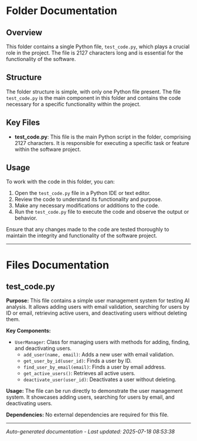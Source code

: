 # Folder Documentation

## Overview
This folder contains a single Python file, `test_code.py`, which plays a crucial role in the project. The file is 2127 characters long and is essential for the functionality of the software.

## Structure
The folder structure is simple, with only one Python file present. The file `test_code.py` is the main component in this folder and contains the code necessary for a specific functionality within the project.

## Key Files
- **test_code.py**: This file is the main Python script in the folder, comprising 2127 characters. It is responsible for executing a specific task or feature within the software project.

## Usage
To work with the code in this folder, you can:
1. Open the `test_code.py` file in a Python IDE or text editor.
2. Review the code to understand its functionality and purpose.
3. Make any necessary modifications or additions to the code.
4. Run the `test_code.py` file to execute the code and observe the output or behavior.

Ensure that any changes made to the code are tested thoroughly to maintain the integrity and functionality of the software project.

---

# Files Documentation

## test_code.py

**Purpose:** This file contains a simple user management system for testing AI analysis. It allows adding users with email validation, searching for users by ID or email, retrieving active users, and deactivating users without deleting them.

**Key Components:**
- `UserManager`: Class for managing users with methods for adding, finding, and deactivating users.
  - `add_user(name, email)`: Adds a new user with email validation.
  - `get_user_by_id(user_id)`: Finds a user by ID.
  - `find_user_by_email(email)`: Finds a user by email address.
  - `get_active_users()`: Retrieves all active users.
  - `deactivate_user(user_id)`: Deactivates a user without deleting.
  
**Usage:** The file can be run directly to demonstrate the user management system. It showcases adding users, searching for users by email, and deactivating users.

**Dependencies:** No external dependencies are required for this file.

---
*Auto-generated documentation - Last updated: 2025-07-18 08:53:38*
